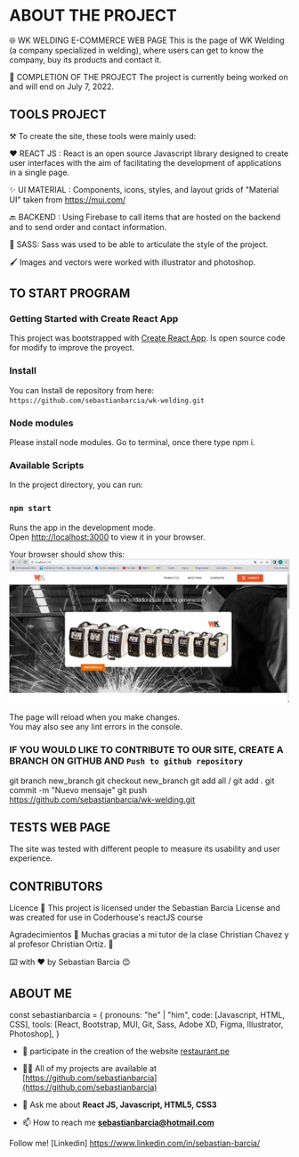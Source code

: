 # ABOUT THE PROJECT

🌐 WK WELDING E-COMMERCE WEB PAGE
This is the page of WK Welding (a company specialized in welding), where users can get to know the company, buy its products and contact it.

🏁 COMPLETION OF THE PROJECT
The project is currently being worked on and will end on July 7, 2022. 

## TOOLS PROJECT
⚒️ To create the site, these tools were mainly used: 

❤️ REACT JS : React is an open source Javascript library designed to create user interfaces with the aim of facilitating the development of applications in a single page.

✨ UI MATERIAL : Components, icons, styles, and layout grids of "Material UI" taken from
https://mui.com/

🔙 BACKEND : Using Firebase to call items that are hosted on the backend and to send order and contact information.

🎨 SASS: Sass was used to be able to articulate the style of the project.

🖌️ Images and vectors were worked with illustrator and photoshop.

## TO START PROGRAM

### Getting Started with Create React App
This project was bootstrapped with [Create React App](https://github.com/sebastianbarcia/wk-welding.git).
Is open source code for modify to improve the proyect.

### Install
You can Install de repository from here: 
`https://github.com/sebastianbarcia/wk-welding.git`

### Node modules    
Please install node modules. Go to terminal, once there type npm i. 

### Available Scripts
In the project directory, you can run:

### `npm start`

Runs the app in the development mode.\
Open [http://localhost:3000](http://localhost:3000) to view it in your browser.

Your browser should show this:
![](readme-utils/img-webwk.jpg)

The page will reload when you make changes.\
You may also see any lint errors in the console.

### IF YOU WOULD LIKE TO CONTRIBUTE TO OUR SITE, CREATE A BRANCH ON GITHUB AND `Push to github repository ` 
git branch new_branch 
git checkout new_branch
git add all / git add .
git commit -m "Nuevo mensaje"
git push https://github.com/sebastianbarcia/wk-welding.git

## TESTS WEB PAGE 
The site was tested with different people to measure its usability and user experience.

## CONTRIBUTORS

Licence 📄
This project is licensed under the Sebastian Barcia License and was created for use in Coderhouse's reactJS course

Agradecimientos 🎁
Muchas gracias a mi tutor de la clase Christian Chavez y al profesor Christian Ortiz. 📢

⌨️ with ❤️ by Sebastian Barcia 😊

## ABOUT ME

const sebastianbarcia = {
  pronouns: "he" | "him",
  code: [Javascript, HTML, CSS],
  tools: [React, Bootstrap, MUI, Git, Sass, Adobe XD, Figma, Illustrator, Photoshop],
}

- 👯 participate in the creation of the website [restaurant.pe](https://restaurant.rowe.mx/)

- 👨‍💻 All of my projects are available at [https://github.com/sebastianbarcia](https://github.com/sebastianbarcia)

- 💬 Ask me about **React JS, Javascript, HTML5, CSS3**

- 📫 How to reach me **sebastianbarcia@hotmail.com**

Follow me! [Linkedin] https://www.linkedin.com/in/sebastian-barcia/


